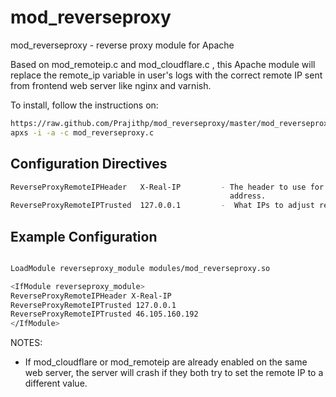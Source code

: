 mod_reverseproxy
================

mod_reverseproxy - reverse proxy module for Apache

Based on mod_remoteip.c and mod_cloudflare.c , this Apache module  will replace the  remote_ip  variable in user's logs with the correct remote IP sent from frontend web server like nginx and varnish.

To install, follow the instructions on:
   ```bash
   https://raw.github.com/Prajithp/mod_reverseproxy/master/mod_reverseproxy.c
   apxs -i -a -c mod_reverseproxy.c  
   ```
## Configuration Directives ##
```bash
ReverseProxyRemoteIPHeader   X-Real-IP         - The header to use for the real IP
                                                 address.
ReverseProxyRemoteIPTrusted  127.0.0.1         -  What IPs to adjust requests for
```

## Example Configuration ##
```bash

LoadModule reverseproxy_module modules/mod_reverseproxy.so

<IfModule reverseproxy_module>
ReverseProxyRemoteIPHeader X-Real-IP
ReverseProxyRemoteIPTrusted 127.0.0.1
ReverseProxyRemoteIPTrusted 46.105.160.192
</IfModule>

```


NOTES:

- If mod\_cloudflare or mod\_remoteip are already  enabled on the same web server, the server will crash if they both try to set the remote IP to a different value.
